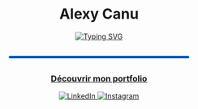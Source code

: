 <div align="center">
  <h1>Alexy Canu</h1>
  <a href="https://portfolio-alexy.vercel.app">
    <img src="https://readme-typing-svg.herokuapp.com?font=Fira+Code&weight=600&size=32&duration=4000&pause=2500&color=0969DA&center=true&vCenter=true&width=600&lines=Pentester+Junior;%C3%89tudiant+%C3%A0+Epitech+Bordeaux;D%C3%A9veloppeur+C%2C+Python%2C+Web;Cherche+stage+de+4+%C3%A0+6+mois&cursor=|" alt="Typing SVG" />
  </a>
  <hr style="width:70%; border:2px solid #0969DA; border-radius:5px; margin:30px auto;">
  <h3><a href="https://portfolio-alexy.vercel.app">Découvrir mon portfolio</a></h3>  
  <a href="https://www.linkedin.com/in/alexy-canu-006aa1344/" target="_blank">
  <img src="https://img.shields.io/badge/LinkedIn-Connect-blue?style=flat-square&logo=linkedin" alt="LinkedIn" />
</a>
<a href="https://www.instagram.com/alexy_cn" target="_blank">
  <img src="https://img.shields.io/badge/Instagram-Follow-E4405F?style=flat-square&logo=instagram" alt="Instagram" />
</a>
</div>
